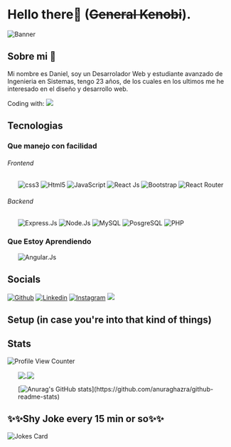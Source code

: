 # Hello there👋 (~~General Kenobi~~).
![Banner](https://user-images.githubusercontent.com/83776673/130269668-2f85a29e-b59c-4814-a5ea-bce8479eab57.png)
 
## Sobre mi 🐶
<p> Mi nombre es Daniel, soy un Desarrolador Web y estudiante avanzado de Ingenieria en Sistemas, tengo 23 años, de los cuales en los ultimos me he interesado en el diseño y desarrollo web.</p>
<p> Coding with: <img src="https://img.shields.io/badge/-VSCode-informational?style=flat-square&logo=visualstudiocode"> 
</p>

## Tecnologias
<h3>Que manejo con facilidad</h3>
<h6>Frontend</h6>
<ul> 
 <img src="https://img.shields.io/badge/CSS3-1572B6?style=for-the-badge&logo=css3&logoColor=white" alt="css3">
 <img src="https://img.shields.io/badge/HTML5-E34F26?style=for-the-badge&logo=html5&logoColor=white" alt="Html5">
 <img src="https://img.shields.io/badge/JavaScript-323330?style=for-the-badge&logo=javascript&logoColor=F7DF1E" alt="JavaScript">
 <img src="https://img.shields.io/badge/React-20232A?style=for-the-badge&logo=react&logoColor=61DAFB" alt="React Js">
 <img src="https://img.shields.io/badge/Bootstrap-563D7C?style=for-the-badge&logo=bootstrap&logoColor=white" alt="Bootstrap">
 <img src="https://img.shields.io/badge/React_Router-CA4245?style=for-the-badge&logo=react-router&logoColor=white" alt="React Router">
</ul>

<h6>Backend</h6>
<ul>
 <img src="https://img.shields.io/badge/express.js-%23404d59.svg?style=for-the-badge&logo=express&logoColor=%2361DAFB" alt="Express.Js">
 <img src="https://img.shields.io/badge/node.js-6DA55F?style=for-the-badge&logo=node.js&logoColor=white" alt="Node.Js">
 <img src="https://img.shields.io/badge/MySQL-CA4245?style=for-the-badge&logo=mysql&logoColor=white" alt="MySQL">
 <img src="https://img.shields.io/badge/PostgreSQL-316192?style=for-the-badge&logo=postgresql&logoColor=white" alt="PosgreSQL">
  <img src="https://img.shields.io/badge/PHP-777BB4?style=for-the-badge&logo=php&logoColor=white" alt="PHP">
 </ul>


 
<h3>Que Estoy Aprendiendo</h3>
<ul>
 <img src="https://img.shields.io/badge/angular.js-%23E23237.svg?style=for-the-badge&logo=angularjs&logoColor=white" alt="Angular.Js">
</ul>

## Socials

[![Github](https://img.shields.io/badge/GitHub-100000?style=for-the-badge&logo=github&logoColor=white)](https://github.com/Dunglita)
[![Linkedin](https://img.shields.io/badge/LinkedIn-0077B5?style=for-the-badge&logo=linkedin&logoColor=white)](https://www.linkedin.com/in/-danigarcia/)
[![Instagram](https://img.shields.io/badge/Instagram-E4405F?style=for-the-badge&logo=instagram&logoColor=white)](https://www.instagram.com/_danigarcia1)
![](https://img.shields.io/badge/Steam-000000?style=for-the-badge&logo=steam&logoColor=white)

## Setup (in case you're into that kind of things)


## Stats
![Profile View Counter](https://komarev.com/ghpvc/?username=Dunglita)

<ul>
<a href="https://github.com/Dunglita/Dunglita">
  <img align="center" src="https://github-readme-stats.vercel.app/api/top-langs/?username=Dunglita&tex&title_color=ffffff&text_color=c9cacc&icon_color=2bbc8a&bg_color=1d1f21&langs_count=3" />
</a>
 <a href="https://github.com/anuraghazra/github-readme-stats">
  <img align="center" src="https://github-readme-stats.vercel.app/api?username=Dunglita&tex&title_color=ffffff&text_color=c9cacc&icon_color=2bbc8a&bg_color=1d1f21&langs_count=3" />
</a>
 
 [![Anurag's GitHub stats](https://github-readme-stats.vercel.app/api?username=Dunglita&tex&title_color=ffffff&text_color=c9cacc&icon_color=2bbc8a&bg_color=1d1f21&langs_count=3")](https://github.com/anuraghazra/github-readme-stats)

</ul>

## ✨✨Shy Joke every 15 min or so✨✨
![Jokes Card](https://readme-jokes.vercel.app/api)

<!--
**Dunglita/Dunglita** is a ✨ _special_ ✨ repository because its `README.md` (this file) appears on your GitHub profile.
-->

